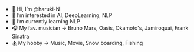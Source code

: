 - 👋 Hi, I’m @haruki-N
- 👀 I’m interested in AI, DeepLearning, NLP
- 🌱 I’m currently learning NLP
- 🎧 My fav. musician -> Bruno Mars, Oasis, Okamoto's, Jamiroquai, Frank Sinatra
- 🏂 My hobby -> Music, Movie, Snow boarding, Fishing
<!---
haruki-N/haruki-N is a ✨ special ✨ repository because its `README.md` (this file) appears on your GitHub profile.
You can click the Preview link to take a look at your changes.
--->
